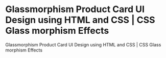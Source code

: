 # Glassmorphism Product Card UI Design using HTML and CSS | CSS Glass morphism Effects
 Glassmorphism Product Card UI Design using HTML and CSS | CSS Glass morphism Effects
